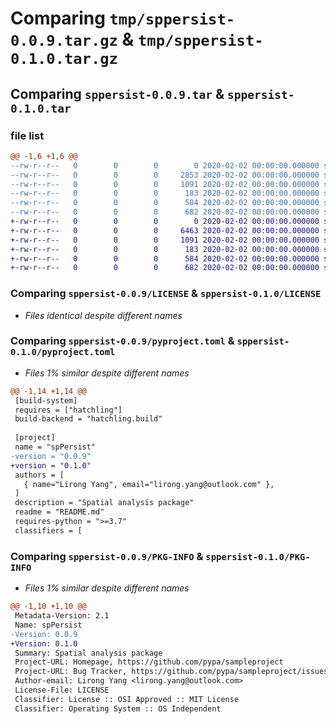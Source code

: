 # Comparing `tmp/sppersist-0.0.9.tar.gz` & `tmp/sppersist-0.1.0.tar.gz`

## Comparing `sppersist-0.0.9.tar` & `sppersist-0.1.0.tar`

### file list

```diff
@@ -1,6 +1,6 @@
--rw-r--r--   0        0        0        0 2020-02-02 00:00:00.000000 sppersist-0.0.9/src/spPersist/__init__.py
--rw-r--r--   0        0        0     2853 2020-02-02 00:00:00.000000 sppersist-0.0.9/src/spPersist/read.py
--rw-r--r--   0        0        0     1091 2020-02-02 00:00:00.000000 sppersist-0.0.9/LICENSE
--rw-r--r--   0        0        0      183 2020-02-02 00:00:00.000000 sppersist-0.0.9/README.md
--rw-r--r--   0        0        0      584 2020-02-02 00:00:00.000000 sppersist-0.0.9/pyproject.toml
--rw-r--r--   0        0        0      682 2020-02-02 00:00:00.000000 sppersist-0.0.9/PKG-INFO
+-rw-r--r--   0        0        0        0 2020-02-02 00:00:00.000000 sppersist-0.1.0/src/spPersist/__init__.py
+-rw-r--r--   0        0        0     6463 2020-02-02 00:00:00.000000 sppersist-0.1.0/src/spPersist/read.py
+-rw-r--r--   0        0        0     1091 2020-02-02 00:00:00.000000 sppersist-0.1.0/LICENSE
+-rw-r--r--   0        0        0      183 2020-02-02 00:00:00.000000 sppersist-0.1.0/README.md
+-rw-r--r--   0        0        0      584 2020-02-02 00:00:00.000000 sppersist-0.1.0/pyproject.toml
+-rw-r--r--   0        0        0      682 2020-02-02 00:00:00.000000 sppersist-0.1.0/PKG-INFO
```

### Comparing `sppersist-0.0.9/LICENSE` & `sppersist-0.1.0/LICENSE`

 * *Files identical despite different names*

### Comparing `sppersist-0.0.9/pyproject.toml` & `sppersist-0.1.0/pyproject.toml`

 * *Files 1% similar despite different names*

```diff
@@ -1,14 +1,14 @@
 [build-system]
 requires = ["hatchling"]
 build-backend = "hatchling.build"
 
 [project]
 name = "spPersist"
-version = "0.0.9"
+version = "0.1.0"
 authors = [
   { name="Lirong Yang", email="lirong.yang@outlook.com" },
 ]
 description = "Spatial analysis package"
 readme = "README.md"
 requires-python = ">=3.7"
 classifiers = [
```

### Comparing `sppersist-0.0.9/PKG-INFO` & `sppersist-0.1.0/PKG-INFO`

 * *Files 1% similar despite different names*

```diff
@@ -1,10 +1,10 @@
 Metadata-Version: 2.1
 Name: spPersist
-Version: 0.0.9
+Version: 0.1.0
 Summary: Spatial analysis package
 Project-URL: Homepage, https://github.com/pypa/sampleproject
 Project-URL: Bug Tracker, https://github.com/pypa/sampleproject/issues
 Author-email: Lirong Yang <lirong.yang@outlook.com>
 License-File: LICENSE
 Classifier: License :: OSI Approved :: MIT License
 Classifier: Operating System :: OS Independent
```

